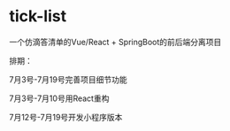 # tick-list
一个仿滴答清单的Vue/React + SpringBoot的前后端分离项目

排期：

7月3号-7月19号完善项目细节功能


7月3号-7月10号用React重构


7月12号-7月19号开发小程序版本

